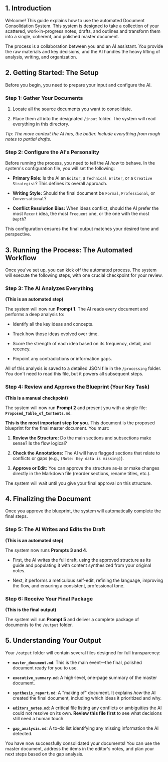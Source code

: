 
## 1. Introduction

Welcome! This guide explains how to use the automated Document Consolidation System. This system is designed to take a collection of your scattered, work-in-progress notes, drafts, and outlines and transform them into a single, coherent, and polished master document.

The process is a collaboration between you and an AI assistant. You provide the raw materials and key decisions, and the AI handles the heavy lifting of analysis, writing, and organization.

## 2. Getting Started: The Setup

Before you begin, you need to prepare your input and configure the AI.

### Step 1: Gather Your Documents

1. Locate all the source documents you want to consolidate.
    
2. Place them all into the designated `/input` folder. The system will read everything in this directory.
    

_Tip: The more context the AI has, the better. Include everything from rough notes to partial drafts._

### Step 2: Configure the AI's Personality

Before running the process, you need to tell the AI _how_ to behave. In the system's configuration file, you will set the following:

- **Primary Role:** Is the AI an `Editor`, a `Technical Writer`, or a `Creative Strategist`? This defines its overall approach.
    
- **Writing Style:** Should the final document be `Formal`, `Professional`, or `Conversational`?
    
- **Conflict Resolution Bias:** When ideas conflict, should the AI prefer the most `Recent` idea, the most `Frequent` one, or the one with the most `Depth`?
    

This configuration ensures the final output matches your desired tone and perspective.

## 3. Running the Process: The Automated Workflow

Once you've set up, you can kick off the automated process. The system will execute the following steps, with one crucial checkpoint for your review.

### Step 3: The AI Analyzes Everything

**(This is an automated step)**

The system will now run **Prompt 1**. The AI reads every document and performs a deep analysis to:

- Identify all the key ideas and concepts.
    
- Track how those ideas evolved over time.
    
- Score the strength of each idea based on its frequency, detail, and recency.
    
- Pinpoint any contradictions or information gaps.
    

All of this analysis is saved to a detailed JSON file in the `/processing` folder. You don't need to read this file, but it powers all subsequent steps.

### Step 4: Review and Approve the Blueprint (Your Key Task)

**(This is a manual checkpoint)**

The system will now run **Prompt 2** and present you with a single file: **`Proposed_Table_of_Contents.md`**.

**This is the most important step for you.** This document is the proposed blueprint for the final master document. You must:

1. **Review the Structure:** Do the main sections and subsections make sense? Is the flow logical?
    
2. **Check the Annotations:** The AI will have flagged sections that relate to conflicts or gaps (e.g., `(Note: Key data is missing)`).
    
3. **Approve or Edit:** You can approve the structure as-is or make changes directly in the Markdown file (reorder sections, rename titles, etc.).
    

The system will wait until you give your final approval on this structure.

## 4. Finalizing the Document

Once you approve the blueprint, the system will automatically complete the final steps.

### Step 5: The AI Writes and Edits the Draft

**(This is an automated step)**

The system now runs **Prompts 3 and 4**.

- First, the AI writes the full draft, using the approved structure as its guide and populating it with content synthesized from your original notes.
    
- Next, it performs a meticulous self-edit, refining the language, improving the flow, and ensuring a consistent, professional tone.
    

### Step 6: Receive Your Final Package

**(This is the final output)**

The system will run **Prompt 5** and deliver a complete package of documents to the `/output` folder.

## 5. Understanding Your Output

Your `/output` folder will contain several files designed for full transparency:

- **`master_document.md`**: This is the main event—the final, polished document ready for you to use.
    
- **`executive_summary.md`**: A high-level, one-page summary of the master document.
    
- **`synthesis_report.md`**: A "making of" document. It explains _how_ the AI created the final document, including which ideas it prioritized and why.
    
- **`editors_notes.md`**: A critical file listing any conflicts or ambiguities the AI could not resolve on its own. **Review this file first** to see what decisions still need a human touch.
    
- **`gap_analysis.md`**: A to-do list identifying any missing information the AI detected.
    

You have now successfully consolidated your documents! You can use the master document, address the items in the editor's notes, and plan your next steps based on the gap analysis.